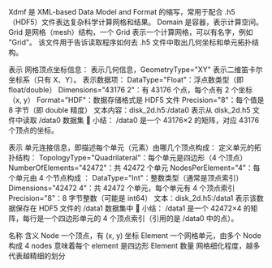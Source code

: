 Xdmf 是 XML-based Data Model and Format 的缩写，常用于配合 .h5（HDF5）文件表达复杂科学计算网格和结果。
Domain 是容器，表示计算空间。
Grid 是网格（mesh）结构，一个 Grid 表示一个计算网格，可以有名字，例如 "Grid"。
该文件用于告诉读取程序如何去 .h5 文件中取出几何坐标和单元拓扑结构。


表示 网格顶点坐标信息：
<Geometry> 表示几何信息，GeometryType="XY" 表示二维笛卡尔坐标系（只有 X、Y）。
<DataItem> 表示数据项：
DataType="Float"：浮点数类型（即 float/double）
Dimensions="43176 2"：有 43176 个点，每个点有 2 个坐标（x, y）
Format="HDF"：数据存储格式是 HDF5 文件
Precision="8"：每个值是 8 字节（即 double 精度）
文本内容：disk_2d.h5:/data0 表示从 disk_2d.h5 文件中读取 /data0 数据集
📌 小结：
/data0 是一个 43176×2 的矩阵，对应 43176 个顶点的坐标。


表示 单元连接信息，即描述每个单元（元素）由哪几个顶点构成：
<Topology> 定义单元的拓扑结构：
TopologyType="Quadrilateral"：每个单元是四边形（4 个顶点）
NumberOfElements="42472"：共 42472 个单元
NodesPerElement="4"：每个单元由 4 个节点构成
<DataItem>：
DataType="Int"：整数类型（通常是顶点索引）
Dimensions="42472 4"：共 42472 个单元，每个单元有 4 个顶点索引
Precision="8"：8 字节整数（可能是 int64）
文本：disk_2d.h5:/data1 表示该数据保存在 HDF5 文件的 /data1 数据集中
📌 小结：
/data1 是一个 42472×4 的矩阵，每行是一个四边形单元的 4 个顶点索引（引用的是 /data0 中的点）。




名称	                    含义
Node	                    一个顶点，有 (x, y) 坐标
Element	                    一个网格单元，由多个 Node 构成
4 nodes	                    意味着每个 element 是四边形
Element 数量	            网格细化程度，越多代表越精细的划分